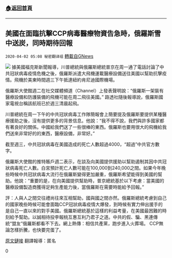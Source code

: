 ###  [:house:返回首頁](https://github.com/ourhimalayas/txt)
---

## 美國在面臨抗擊CCP病毒醫療物資告急時，俄羅斯雪中送炭，同時期待回報
`2020-04-02 05:08 秘密翻译组` [轉載自GNews](https://gnews.org/zh-hant/159931/)

![](https://s3-ap-northeast-1.amazonaws.com/news.guo.offload.media/wp-content/uploads/2020/04/02050622/46B7127A-10E0-4E59-891E-D96A90A03805.jpeg)
據美國福克斯新聞報導，川普總統與俄羅斯總統普京在周一通了電話討論了中共冠狀病毒疫情危機之後，俄羅斯派遣大飛機運載醫療設備送往美國以幫助抗擊疫情。飛機於美東時間週三下午抵達紐約肯尼迪國際機場。

俄羅斯大使館週二在社交媒體頻道（Channel）上發表聲明說：“俄羅斯一架裝有醫療設備和防護裝備的飛機可能在周二飛往美國。” 路透社隨後報導說，俄羅斯國家電視台稱該航班已於週三清晨起飛。

川普總統在周一下午的中共冠狀病毒工作隊簡報會上簡要提及俄羅斯要提供某種醫療援助之後，沒有提供更多的背景信息。他說：“我不得不說，我們與許多國家都有著良好的關係。中國給我們送了一些很棒的東西。俄羅斯也要用很大的飛機給我們送來非常好的的東西，醫療設備，非常好。”

截至週三，中共冠狀病毒在美國造成的死亡人數超過4000，“超過”中共官方數字。

俄羅斯大使館的推特賬戶週二表示，在談及向美國提供援助以幫助遏制其因中共冠狀病毒死亡人數。白宮預計死亡人數可能在100,000到240,000之間。如果今年晚些時候中共冠狀病毒大流行在俄羅斯變得更加嚴重，俄羅斯希望能得到美國的幫助。他說：“重要的是，在向美國提供幫助時，普京總統基於以下考慮：當美國的醫療設備製造商獲得足夠生產能力後，當俄羅斯在需要時能給予回報。”

評：人與人之間交往禮尚往來互相幫助，國與國之間亦然。俄羅斯總統考慮到自己的國家晚些時候可能會面臨CCP冠狀病毒疫情大爆發，到時候有實力伸出援手的是自己一直以來的對手美國。俄羅斯總統基於這樣的利益考量，在美國最困難的時刻給予幫助。以誠相待投李報桃互惠互利乃君子之道。中共的假、騙、黑連傳統“盟友”俄羅斯都看不下去。網上熱傳：相信共產黨，跑步進入火葬場。 CCP無論怎樣折騰，也快要完蛋了。

[原文鏈接](https://www.foxnews.com/politics/russia-sending-plane-filled-with-medical-equipment-to-u-s-amid-coronavirus-pandemic) 
翻譯報導：匿名

0
